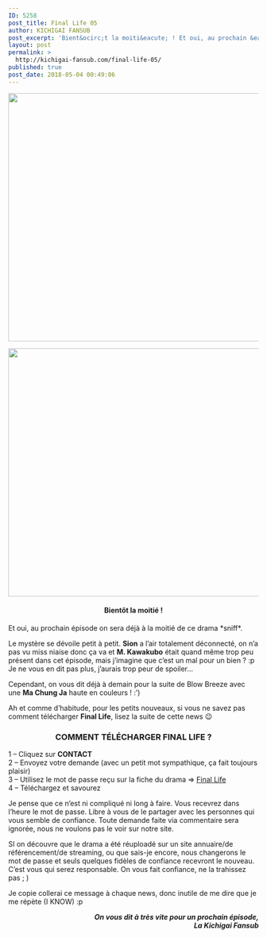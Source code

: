 ```yaml
---
ID: 5258
post_title: Final Life 05
author: KICHIGAI FANSUB
post_excerpt: 'Bient&ocirc;t la moiti&eacute; ! Et oui, au prochain &eacute;pisode on sera d&eacute;j&agrave; &agrave; la moiti&eacute; de ce drama *sniff*. Le myst&egrave;re se d&eacute;voile petit &agrave; petit. Sion a l&rsquo;air totalement d&eacute;connect&eacute;, on n&rsquo;a pas vu miss niaise donc &ccedil;a va et M. Kawakubo &eacute;tait quand m&ecirc;me trop peu pr&eacute;sent dans cet &eacute;pisode, mais j&rsquo;imagine que&hellip;'
layout: post
permalink: >
  http://kichigai-fansub.com/final-life-05/
published: true
post_date: 2018-05-04 00:49:06
---
```

<div class="feedwordpress-gaffer-full-text"><p><img class="aligncenter size-full wp-image-4236" src="https://united-subs.dearclouds.com/wp-content/uploads/2018/05/b974d8f064cce81ec94c31768e9335ab.jpg" alt width="900" height="500" data-recalc-dims="1" data-lazy-srcset="https://i2.wp.com/kichigai-fansub.com/wp-content/uploads/2018/05/Final-Life-News-05.jpg?w=900 900w, https://i2.wp.com/kichigai-fansub.com/wp-content/uploads/2018/05/Final-Life-News-05.jpg?resize=300%2C167 300w, https://i2.wp.com/kichigai-fansub.com/wp-content/uploads/2018/05/Final-Life-News-05.jpg?resize=768%2C427 768w, https://i2.wp.com/kichigai-fansub.com/wp-content/uploads/2018/05/Final-Life-News-05.jpg?resize=700%2C389 700w" data-lazy-sizes="(max-width: 900px) 100vw, 900px"></p>
<img class="aligncenter size-full wp-image-4236" src="https://united-subs.dearclouds.com/wp-content/uploads/2018/05/b974d8f064cce81ec94c31768e9335ab.jpg" alt="" width="900" height="500" srcset="https://i2.wp.com/kichigai-fansub.com/wp-content/uploads/2018/05/Final-Life-News-05.jpg?w=900 900w, https://i2.wp.com/kichigai-fansub.com/wp-content/uploads/2018/05/Final-Life-News-05.jpg?resize=300%2C167 300w, https://i2.wp.com/kichigai-fansub.com/wp-content/uploads/2018/05/Final-Life-News-05.jpg?resize=768%2C427 768w, https://i2.wp.com/kichigai-fansub.com/wp-content/uploads/2018/05/Final-Life-News-05.jpg?resize=700%2C389 700w" sizes="(max-width: 900px) 100vw, 900px" data-recalc-dims="1"><h4 style="text-align: center;">Bientôt la moitié !</h4>
<p>Et oui, au prochain épisode on sera déjà à la moitié de ce drama *sniff*.</p>
<p>Le mystère se dévoile petit à petit. <strong>Sion</strong> a l’air totalement déconnecté, on n’a pas vu miss niaise donc ça va et <strong>M. Kawakubo</strong> était quand même trop peu présent dans cet épisode, mais j’imagine que c’est un mal pour un bien ? :p<br>
Je ne vous en dit pas plus, j’aurais trop peur de spoiler…</p>
<p>Cependant, on vous dit déjà à demain pour la suite de Blow Breeze avec une <strong>Ma Chung Ja</strong> haute en couleurs ! :’)</p>
<p>Ah et comme d’habitude, pour les petits nouveaux, si vous ne savez pas comment télécharger <strong>Final Life</strong>, lisez la suite de cette news 😉</p>
<p><span id="more-4234"></span></p>
<h3 class="p1" style="text-align: center;"><strong>COMMENT TÉLÉCHARGER FINAL LIFE ?</strong></h3>
<p class="p1">1 – Cliquez sur <strong>CONTACT</strong><br>
2 – Envoyez votre demande (avec un petit mot sympathique, ça fait toujours plaisir)<br>
3 – Utilisez le mot de passe reçu sur la fiche du drama =&gt; <a href="http://kichigai-fansub.com/final-life-vostfr/">Final Life</a><br>
4 – Téléchargez et savourez</p>
<p class="p1">Je pense que ce n’est ni compliqué ni long à faire. Vous recevrez dans l’heure le mot de passe. Libre à vous de le partager avec les personnes qui vous semble de confiance. Toute demande faite via commentaire sera ignorée, nous ne voulons pas le voir sur notre site.</p>
<p class="p1">SI on découvre que le drama a été réuploadé sur un site annuaire/de référencement/de streaming, ou que sais-je encore, nous changerons le mot de passe et seuls quelques fidèles de confiance recevront le nouveau. C’est vous qui serez responsable. On vous fait confiance, ne la trahissez pas ; )</p>
<p>Je copie collerai ce message à chaque news, donc inutile de me dire que je me répète (I KNOW) :p</p>
<p class="p1" style="text-align: right;"><strong><em>On vous dit à très vite pour un prochain épisode,</em></strong><br><strong><em>La Kichigai Fansub</em></strong></p></div>